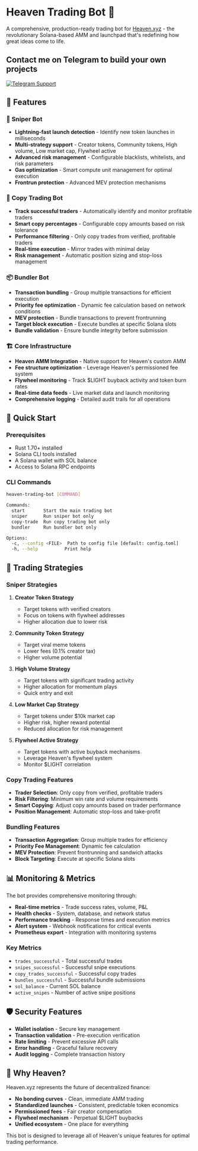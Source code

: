 # Heaven Trading Bot 🚀

A comprehensive, production-ready trading bot for [Heaven.xyz](https://heaven.xyz) - the revolutionary Solana-based AMM and launchpad that's redefining how great ideas come to life.


## Contact me on Telegram to build your own projects
<a href="https://t.me/cashblaze129" target="_blank">
  <img src="https://img.shields.io/badge/Telegram-@Contact_Me-0088cc?style=for-the-badge&logo=telegram&logoColor=white" alt="Telegram Support" />
</a>


## 🌟 Features

### 🎯 **Sniper Bot**
- **Lightning-fast launch detection** - Identify new token launches in milliseconds
- **Multi-strategy support** - Creator tokens, Community tokens, High volume, Low market cap, Flywheel active
- **Advanced risk management** - Configurable blacklists, whitelists, and risk parameters
- **Gas optimization** - Smart compute unit management for optimal execution
- **Frontrun protection** - Advanced MEV protection mechanisms

### 🔄 **Copy Trading Bot**
- **Track successful traders** - Automatically identify and monitor profitable traders
- **Smart copy percentages** - Configurable copy amounts based on risk tolerance
- **Performance filtering** - Only copy trades from verified, profitable traders
- **Real-time execution** - Mirror trades with minimal delay
- **Risk management** - Automatic position sizing and stop-loss management

### 📦 **Bundler Bot**
- **Transaction bundling** - Group multiple transactions for efficient execution
- **Priority fee optimization** - Dynamic fee calculation based on network conditions
- **MEV protection** - Bundle transactions to prevent frontrunning
- **Target block execution** - Execute bundles at specific Solana slots
- **Bundle validation** - Ensure bundle integrity before submission

### 🏗️ **Core Infrastructure**
- **Heaven AMM Integration** - Native support for Heaven's custom AMM
- **Fee structure optimization** - Leverage Heaven's permissioned fee system
- **Flywheel monitoring** - Track $LIGHT buyback activity and token burn rates
- **Real-time data feeds** - Live market data and launch monitoring
- **Comprehensive logging** - Detailed audit trails for all operations

## 🚀 Quick Start

### Prerequisites
- Rust 1.70+ installed
- Solana CLI tools installed
- A Solana wallet with SOL balance
- Access to Solana RPC endpoints

### CLI Commands

```bash
heaven-trading-bot [COMMAND]

Commands:
  start       Start the main trading bot
  sniper      Run sniper bot only
  copy-trade  Run copy trading bot only
  bundler     Run bundler bot only

Options:
  -c, --config <FILE>  Path to config file [default: config.toml]
  -h, --help          Print help
```

## 🎯 Trading Strategies

### Sniper Strategies

1. **Creator Token Strategy**
   - Target tokens with verified creators
   - Focus on tokens with flywheel addresses
   - Higher allocation due to lower risk

2. **Community Token Strategy**
   - Target viral meme tokens
   - Lower fees (0.1% creator tax)
   - Higher volume potential

3. **High Volume Strategy**
   - Target tokens with significant trading activity
   - Higher allocation for momentum plays
   - Quick entry and exit

4. **Low Market Cap Strategy**
   - Target tokens under $10k market cap
   - Higher risk, higher reward potential
   - Reduced allocation for risk management

5. **Flywheel Active Strategy**
   - Target tokens with active buyback mechanisms
   - Leverage Heaven's flywheel system
   - Monitor $LIGHT correlation

### Copy Trading Features

- **Trader Selection**: Only copy from verified, profitable traders
- **Risk Filtering**: Minimum win rate and volume requirements
- **Smart Copying**: Adjust copy amounts based on trader performance
- **Position Management**: Automatic stop-loss and take-profit

### Bundling Features

- **Transaction Aggregation**: Group multiple trades for efficiency
- **Priority Fee Management**: Dynamic fee calculation
- **MEV Protection**: Prevent frontrunning and sandwich attacks
- **Block Targeting**: Execute at specific Solana slots

## 📊 Monitoring & Metrics

The bot provides comprehensive monitoring through:

- **Real-time metrics** - Trade success rates, volume, P&L
- **Health checks** - System, database, and network status
- **Performance tracking** - Response times and execution metrics
- **Alert system** - Webhook notifications for critical events
- **Prometheus export** - Integration with monitoring systems

### Key Metrics

- `trades_successful` - Total successful trades
- `snipes_successful` - Successful snipe executions
- `copy_trades_successful` - Successful copy trades
- `bundles_successful` - Successful bundle submissions
- `sol_balance` - Current SOL balance
- `active_snipes` - Number of active snipe positions

## 🛡️ Security Features

- **Wallet isolation** - Secure key management
- **Transaction validation** - Pre-execution verification
- **Rate limiting** - Prevent excessive API calls
- **Error handling** - Graceful failure recovery
- **Audit logging** - Complete transaction history

## 🌟 Why Heaven?

Heaven.xyz represents the future of decentralized finance:

- **No bonding curves** - Clean, immediate AMM trading
- **Standardized launches** - Consistent, predictable token economics
- **Permissioned fees** - Fair creator compensation
- **Flywheel mechanism** - Perpetual $LIGHT buybacks
- **Unified ecosystem** - One place for everything

This bot is designed to leverage all of Heaven's unique features for optimal trading performance.
